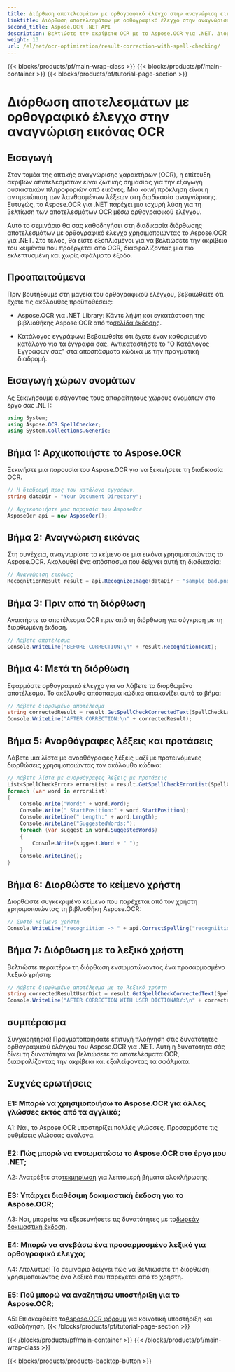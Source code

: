 ```yaml
---
title: Διόρθωση αποτελεσμάτων με ορθογραφικό έλεγχο στην αναγνώριση εικόνας OCR
linktitle: Διόρθωση αποτελεσμάτων με ορθογραφικό έλεγχο στην αναγνώριση εικόνας OCR
second_title: Aspose.OCR .NET API
description: Βελτιώστε την ακρίβεια OCR με το Aspose.OCR για .NET. Διορθώστε την ορθογραφία, προσαρμόστε τα λεξικά και επιτύχετε την αναγνώριση κειμένου χωρίς σφάλματα χωρίς κόπο.
weight: 13
url: /el/net/ocr-optimization/result-correction-with-spell-checking/
---
```


{{< blocks/products/pf/main-wrap-class >}}
{{< blocks/products/pf/main-container >}}
{{< blocks/products/pf/tutorial-page-section >}}

# Διόρθωση αποτελεσμάτων με ορθογραφικό έλεγχο στην αναγνώριση εικόνας OCR

## Εισαγωγή

Στον τομέα της οπτικής αναγνώρισης χαρακτήρων (OCR), η επίτευξη ακριβών αποτελεσμάτων είναι ζωτικής σημασίας για την εξαγωγή ουσιαστικών πληροφοριών από εικόνες. Μια κοινή πρόκληση είναι η αντιμετώπιση των λανθασμένων λέξεων στη διαδικασία αναγνώρισης. Ευτυχώς, το Aspose.OCR για .NET παρέχει μια ισχυρή λύση για τη βελτίωση των αποτελεσμάτων OCR μέσω ορθογραφικού ελέγχου.

Αυτό το σεμινάριο θα σας καθοδηγήσει στη διαδικασία διόρθωσης αποτελεσμάτων με ορθογραφικό έλεγχο χρησιμοποιώντας το Aspose.OCR για .NET. Στο τέλος, θα είστε εξοπλισμένοι για να βελτιώσετε την ακρίβεια του κειμένου που προέρχεται από OCR, διασφαλίζοντας μια πιο εκλεπτυσμένη και χωρίς σφάλματα έξοδο.

## Προαπαιτούμενα

Πριν βουτήξουμε στη μαγεία του ορθογραφικού ελέγχου, βεβαιωθείτε ότι έχετε τις ακόλουθες προϋποθέσεις:

-  Aspose.OCR για .NET Library: Κάντε λήψη και εγκατάσταση της βιβλιοθήκης Aspose.OCR από το[σελίδα έκδοσης](https://releases.aspose.com/ocr/net/).

- Κατάλογος εγγράφων: Βεβαιωθείτε ότι έχετε έναν καθορισμένο κατάλογο για τα έγγραφά σας. Αντικαταστήστε το "Ο Κατάλογος Εγγράφων σας" στα αποσπάσματα κώδικα με την πραγματική διαδρομή.

## Εισαγωγή χώρων ονομάτων

Ας ξεκινήσουμε εισάγοντας τους απαραίτητους χώρους ονομάτων στο έργο σας .NET:

```csharp
using System;
using Aspose.OCR.SpellChecker;
using System.Collections.Generic;
```

## Βήμα 1: Αρχικοποιήστε το Aspose.OCR

Ξεκινήστε μια παρουσία του Aspose.OCR για να ξεκινήσετε τη διαδικασία OCR.

```csharp
// Η διαδρομή προς τον κατάλογο εγγράφων.
string dataDir = "Your Document Directory";

// Αρχικοποιήστε μια παρουσία του AsposeOcr
AsposeOcr api = new AsposeOcr();
```

## Βήμα 2: Αναγνώριση εικόνας

Στη συνέχεια, αναγνωρίστε το κείμενο σε μια εικόνα χρησιμοποιώντας το Aspose.OCR. Ακολουθεί ένα απόσπασμα που δείχνει αυτή τη διαδικασία:

```csharp
// Αναγνώριση εικόνας
RecognitionResult result = api.RecognizeImage(dataDir + "sample_bad.png", new RecognitionSettings(Language.Eng));
```

## Βήμα 3: Πριν από τη διόρθωση

Ανακτήστε το αποτέλεσμα OCR πριν από τη διόρθωση για σύγκριση με τη διορθωμένη έκδοση.

```csharp
// Λάβετε αποτέλεσμα
Console.WriteLine("BEFORE CORRECTION:\n" + result.RecognitionText);
```

## Βήμα 4: Μετά τη διόρθωση

Εφαρμόστε ορθογραφικό έλεγχο για να λάβετε το διορθωμένο αποτέλεσμα. Το ακόλουθο απόσπασμα κώδικα απεικονίζει αυτό το βήμα:

```csharp
// Λάβετε διορθωμένο αποτέλεσμα
string correctedResult = result.GetSpellCheckCorrectedText(SpellCheckLanguage.Eng);
Console.WriteLine("AFTER CORRECTION:\n" + correctedResult);
```

## Βήμα 5: Ανορθόγραφες λέξεις και προτάσεις

Λάβετε μια λίστα με ανορθόγραφες λέξεις μαζί με προτεινόμενες διορθώσεις χρησιμοποιώντας τον ακόλουθο κώδικα:

```csharp
// Λάβετε λίστα με ανορθόγραφες λέξεις με προτάσεις
List<SpellCheckError> errorsList = result.GetSpellCheckErrorList(SpellCheckLanguage.Eng);
foreach (var word in errorsList)
{
	Console.Write("Word:" + word.Word);
	Console.Write(" StartPosition:" + word.StartPosition);
	Console.WriteLine(" Length:" + word.Length);
	Console.WriteLine("SuggestedWords:");
	foreach (var suggest in word.SuggestedWords)
	{
		Console.Write(suggest.Word + " ");
	}
	Console.WriteLine();
}
```

## Βήμα 6: Διορθώστε το κείμενο χρήστη

Διορθώστε συγκεκριμένο κείμενο που παρέχεται από τον χρήστη χρησιμοποιώντας τη βιβλιοθήκη Aspose.OCR:

```csharp
// Σωστό κείμενο χρήστη
Console.WriteLine("recogniition -> " + api.CorrectSpelling("recogniition"));
```

## Βήμα 7: Διόρθωση με το λεξικό χρήστη

Βελτιώστε περαιτέρω τη διόρθωση ενσωματώνοντας ένα προσαρμοσμένο λεξικό χρήστη:

```csharp
// Λάβετε διορθωμένο αποτέλεσμα με το λεξικό χρήστη
string correctedResultUserDict = result.GetSpellCheckCorrectedText(SpellCheckLanguage.Eng, dataDir+"dictionary.txt");
Console.WriteLine("AFTER CORRECTION WITH USER DICTIONARY:\n" + correctedResultUserDict);
```

## συμπέρασμα

Συγχαρητήρια! Πραγματοποιήσατε επιτυχή πλοήγηση στις δυνατότητες ορθογραφικού ελέγχου του Aspose.OCR για .NET. Αυτή η δυνατότητα σάς δίνει τη δυνατότητα να βελτιώσετε τα αποτελέσματα OCR, διασφαλίζοντας την ακρίβεια και εξαλείφοντας τα σφάλματα.

## Συχνές ερωτήσεις

### Ε1: Μπορώ να χρησιμοποιήσω το Aspose.OCR για άλλες γλώσσες εκτός από τα αγγλικά;

A1: Ναι, το Aspose.OCR υποστηρίζει πολλές γλώσσες. Προσαρμόστε τις ρυθμίσεις γλώσσας ανάλογα.

### Ε2: Πώς μπορώ να ενσωματώσω το Aspose.OCR στο έργο μου .NET;

 A2: Ανατρέξτε στο[τεκμηρίωση](https://reference.aspose.com/ocr/net/) για λεπτομερή βήματα ολοκλήρωσης.

### Ε3: Υπάρχει διαθέσιμη δοκιμαστική έκδοση για το Aspose.OCR;

 A3: Ναι, μπορείτε να εξερευνήσετε τις δυνατότητες με το[δωρεάν δοκιμαστική έκδοση](https://releases.aspose.com/).

### Ε4: Μπορώ να ανεβάσω ένα προσαρμοσμένο λεξικό για ορθογραφικό έλεγχο;

Α4: Απολύτως! Το σεμινάριο δείχνει πώς να βελτιώσετε τη διόρθωση χρησιμοποιώντας ένα λεξικό που παρέχεται από το χρήστη.

### Ε5: Πού μπορώ να αναζητήσω υποστήριξη για το Aspose.OCR;

 A5: Επισκεφθείτε το[Aspose.OCR φόρουμ](https://forum.aspose.com/c/ocr/16) για κοινοτική υποστήριξη και καθοδήγηση.
{{< /blocks/products/pf/tutorial-page-section >}}

{{< /blocks/products/pf/main-container >}}
{{< /blocks/products/pf/main-wrap-class >}}

{{< blocks/products/products-backtop-button >}}
